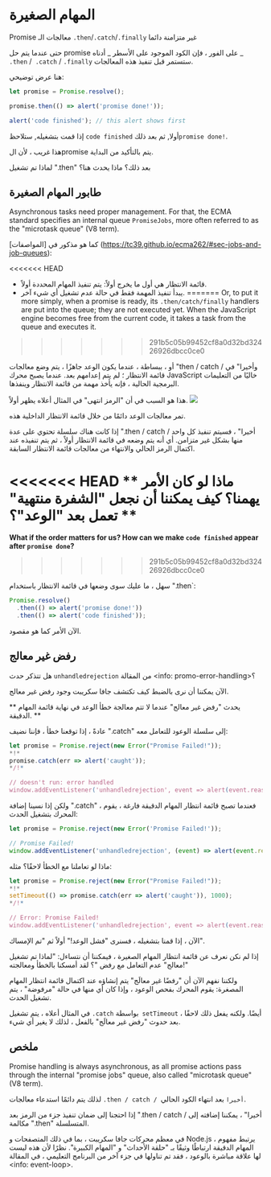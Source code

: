 # المهام الصغيرة

Promise معالجات الـ `.then`/`.catch`/`.finally` غير متزامنة دائما

حتى عندما يتم حل promise على الفور ، فإن الكود الموجود على الأسطر _ أدناه _ `.then` /` .catch` / `.finally` ستستمر قبل تنفيذ هذه المعالجات.

هنا عرض توضيحي:

```js run
let promise = Promise.resolve();

promise.then(() => alert('promise done!'));

alert('code finished'); // this alert shows first
```

إذا قمت بتشغيله, ستلاحظ `code finished` أولا, ثم بعد ذلك`promise done!`.

هذا غريب ، لأن الpromise يتم بالتأكيد من البداية.

لماذا تم تشغيل ".then" بعد ذلك؟ ماذا يحدث هنا؟

## طابور المهام الصغيرة

Asynchronous tasks need proper management. For that, the ECMA standard specifies an internal queue `PromiseJobs`, more often referred to as the "microtask queue" (V8 term).

كما هو مذكور في [المواصفات] (https://tc39.github.io/ecma262/#sec-jobs-and-job-queues):

<<<<<<< HEAD
- قائمة الانتظار هي أول ما يخرج أولاً: يتم تنفيذ المهام المحددة أولاً.
- يبدأ تنفيذ المهمة فقط في حالة عدم تشغيل أي شيء آخر.
=======
Or, to put it more simply, when a promise is ready, its `.then/catch/finally` handlers are put into the queue; they are not executed yet. When the JavaScript engine becomes free from the current code, it takes a task from the queue and executes it.
>>>>>>> 291b5c05b99452cf8a0d32bd32426926dbcc0ce0

أو ، ببساطة ، عندما يكون الوعد جاهزًا ، يتم وضع معالجات "then / catch / وأخيرا" في قائمة الانتظار ؛ لم يتم إعدامهم بعد. عندما يصبح محرك JavaScript خاليًا من التعليمات البرمجية الحالية ، فإنه يأخذ مهمة من قائمة الانتظار وينفذها.

هذا هو السبب في أن "الرمز انتهى" في المثال أعلاه يظهر أولاً.
![](promiseQueue.svg)

تمر معالجات الوعد دائمًا من خلال قائمة الانتظار الداخلية هذه.

إذا كانت هناك سلسلة تحتوي على عدة ".then / catch / أخيرا" ، فسيتم تنفيذ كل واحد منها بشكل غير متزامن. أي أنه يتم وضعه في قائمة الانتظار أولاً ، ثم يتم تنفيذه عند اكتمال الرمز الحالي والانتهاء من معالجات قائمة الانتظار السابقة.

<<<<<<< HEAD
** ماذا لو كان الأمر يهمنا؟ كيف يمكننا أن نجعل "الشفرة منتهية" تعمل بعد "الوعد"؟ **
=======
**What if the order matters for us? How can we make `code finished` appear after `promise done`?**
>>>>>>> 291b5c05b99452cf8a0d32bd32426926dbcc0ce0

سهل ، ما عليك سوى وضعها في قائمة الانتظار باستخدام ".then`:

```js run
Promise.resolve()
  .then(() => alert('promise done!'))
  .then(() => alert('code finished'));
```

الآن الأمر كما هو مقصود.

## رفض غير معالج

هل تتذكر حدث `unhandledrejection` من المقالة <info: promo-error-handling>؟

الآن يمكننا أن نرى بالضبط كيف تكتشف جافا سكريبت وجود رفض غير معالج.

** يحدث "رفض غير معالج" عندما لا تتم معالجة خطأ الوعد في نهاية قائمة المهام الدقيقة. **

عادةً ، إذا توقعنا خطأ ، فإننا نضيف ".catch" إلى سلسلة الوعود للتعامل معه:

```js run
let promise = Promise.reject(new Error("Promise Failed!"));
*!*
promise.catch(err => alert('caught'));
*/!*

// doesn't run: error handled
window.addEventListener('unhandledrejection', event => alert(event.reason));
```

ولكن إذا نسينا إضافة ".catch" ، فعندما تصبح قائمة انتظار المهام الدقيقة فارغة ، يقوم المحرك بتشغيل الحدث:

```js run
let promise = Promise.reject(new Error('Promise Failed!'));

// Promise Failed!
window.addEventListener('unhandledrejection', (event) => alert(event.reason));
```

ماذا لو تعاملنا مع الخطأ لاحقًا؟ مثله:

```js run
let promise = Promise.reject(new Error("Promise Failed!"));
*!*
setTimeout(() => promise.catch(err => alert('caught')), 1000);
*/!*

// Error: Promise Failed!
window.addEventListener('unhandledrejection', event => alert(event.reason));
```

الآن ، إذا قمنا بتشغيله ، فسنرى "فشل الوعد!" أولاً ثم "تم الإمساك".

إذا لم نكن نعرف عن قائمة انتظار المهام الصغيرة ، فيمكننا أن نتساءل: "لماذا تم تشغيل معالج" عدم التعامل مع رفض "؟ لقد أمسكنا بالخطأ ومعالجته!"

ولكننا نفهم الآن أن "رفضًا غير معالَج" يتم إنشاؤه عند اكتمال قائمة انتظار المهام المصغرة: يقوم المحرك بفحص الوعود ، وإذا كان أي منها في حالة "مرفوضة" ، يتم تشغيل الحدث.

في المثال أعلاه ، يتم تشغيل `.catch` بواسطة` setTimeout` أيضًا. ولكنه يفعل ذلك لاحقًا ، بعد حدوث "رفض غير معالَج" بالفعل ، لذلك لا يغير أي شيء.

## ملخص

Promise handling is always asynchronous, as all promise actions pass through the internal "promise jobs" queue, also called "microtask queue" (V8 term).

لذلك يتم دائمًا استدعاء معالجات `.then / catch / أخيرا` بعد انتهاء الكود الحالي.

إذا احتجنا إلى ضمان تنفيذ جزء من الرمز بعد ".then / catch / أخيرا" ، يمكننا إضافته إلى مكالمة ".then" المتسلسلة.

في معظم محركات جافا سكريبت ، بما في ذلك المتصفحات و Node.js ، يرتبط مفهوم المهام الدقيقة ارتباطًا وثيقًا بـ "حلقة الأحداث" و "المهام الكبيرة". نظرًا لأن هذه ليست لها علاقة مباشرة بالوعود ، فقد تم تناولها في جزء آخر من البرنامج التعليمي ، في المقالة <info: event-loop>.

